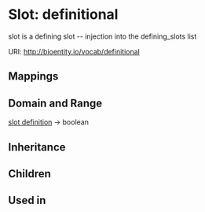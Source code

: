 # Slot: definitional


slot is a defining slot -- injection into the defining_slots list

URI: http://bioentity.io/vocab/definitional
## Mappings

## Domain and Range

[slot definition](SlotDefinition.md) -> boolean
## Inheritance

## Children

## Used in

